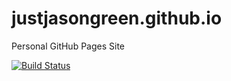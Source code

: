 # justjasongreen.github.io
Personal GitHub Pages Site

[![Build Status](https://travis-ci.org/justjasongreen/justjasongreen.github.io.svg?branch=master)](https://travis-ci.org/justjasongreen/justjasongreen.github.io)
